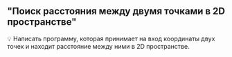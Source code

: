 ## "Поиск расстояния между двумя точками в 2D пространстве"

💡 Написать программу, которая принимает на вход координаты двух точек и находит расстояние между ними в 2D пространстве.